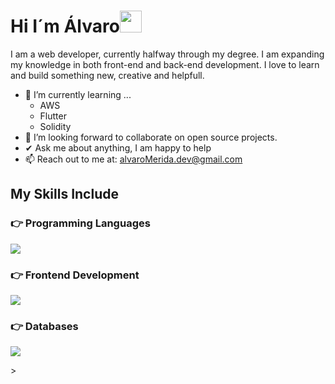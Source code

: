<h1>Hi I´m Álvaro<img src="https://media.giphy.com/media/hvRJCLFzcasrR4ia7z/giphy.gif" width="35"></h1>


I am a web developer, currently halfway through my degree. I am expanding my knowledge in both front-end and back-end development. 
I love to learn and build something new, creative and helpfull.
- 🌱 I’m currently learning ...
  - AWS
  - Flutter
  - Solidity
- 👯 I’m looking forward to collaborate on open source projects.
- ✔ Ask me about anything, I am happy to help<br>
- 📫 Reach out to me at: <a href="alvaroMerida.dev@gmail.com">alvaroMerida.dev@gmail.com</a>

## My Skills Include

### 👉 Programming Languages
<p align="left">
  <a href="https://go-skill-icons.vercel.app/">
    <img
      src="https://go-skill-icons.vercel.app/api/icons?i=java,php,javascript"
    />
  </a>
</p>

### 👉 Frontend Development
<p align="left">
  <a href="https://go-skill-icons.vercel.app/">
    <img
      src="https://go-skill-icons.vercel.app/api/icons?i=git,nodejs,express,typescript,css,bootstrap"
    />
  </a>
</p>

### 👉 Databases
<p align="left">
  <a href="https://go-skill-icons.vercel.app/">
    <img
      src="https://go-skill-icons.vercel.app/api/icons?i=mysql"
    />
  </a>
</p>

<p <div data-iframe-width="150" data-iframe-height="270" data-share-badge-id="8ff1bad5-36c4-467d-b0fe-4834aadd5c76" data-share-badge-host="https://www.credly.com"></div><script type="text/javascript" async src="//cdn.credly.com/assets/utilities/embed.js"></script>></p>
